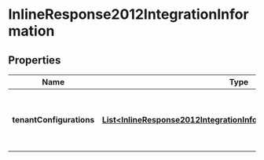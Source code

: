 
# InlineResponse2012IntegrationInformation

## Properties
Name | Type | Description | Notes
------------ | ------------- | ------------- | -------------
**tenantConfigurations** | [**List&lt;InlineResponse2012IntegrationInformationTenantConfigurations&gt;**](InlineResponse2012IntegrationInformationTenantConfigurations.md) | tenantConfigurations is an array of objects that includes the tenant information this merchant is associated with. |  [optional]



